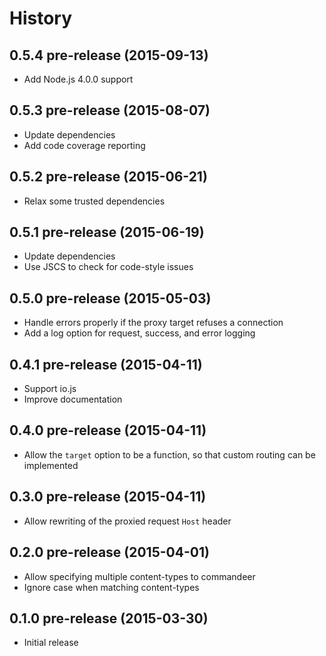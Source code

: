 
# History

## 0.5.4 pre-release (2015-09-13)

  * Add Node.js 4.0.0 support

## 0.5.3 pre-release (2015-08-07)

  * Update dependencies
  * Add code coverage reporting

## 0.5.2 pre-release (2015-06-21)

  * Relax some trusted dependencies

## 0.5.1 pre-release (2015-06-19)

  * Update dependencies
  * Use JSCS to check for code-style issues

## 0.5.0 pre-release (2015-05-03)

  * Handle errors properly if the proxy target refuses a connection
  * Add a log option for request, success, and error logging

## 0.4.1 pre-release (2015-04-11)

  * Support io.js
  * Improve documentation

## 0.4.0 pre-release (2015-04-11)

  * Allow the `target` option to be a function, so that custom routing can be implemented

## 0.3.0 pre-release (2015-04-11)

  * Allow rewriting of the proxied request `Host` header

## 0.2.0 pre-release (2015-04-01)

  * Allow specifying multiple content-types to commandeer
  * Ignore case when matching content-types

## 0.1.0 pre-release (2015-03-30)

  * Initial release
